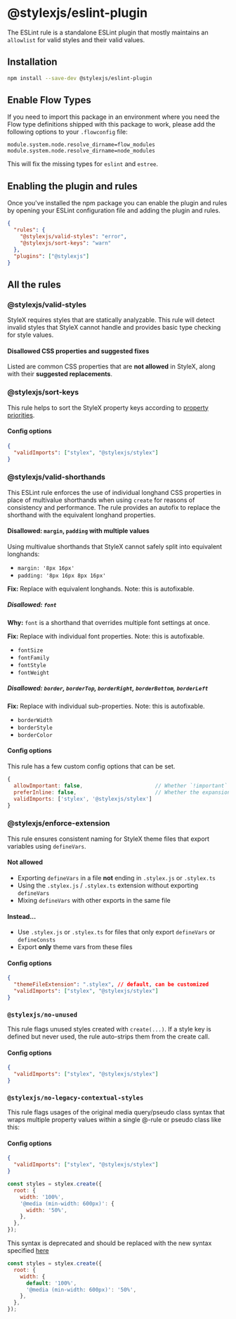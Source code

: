 # @stylexjs/eslint-plugin

The ESLint rule is a standalone ESLint plugin that mostly maintains an
`allowlist` for valid styles and their valid values.

## Installation

```sh
npm install --save-dev @stylexjs/eslint-plugin
```

## Enable Flow Types

If you need to import this package in an environment where you need the Flow
type definitions shipped with this package to work, please add the following
options to your `.flowconfig` file:

```
module.system.node.resolve_dirname=flow_modules
module.system.node.resolve_dirname=node_modules
```

This will fix the missing types for `eslint` and `estree`.

## Enabling the plugin and rules

Once you've installed the npm package you can enable the plugin and rules by
opening your ESLint configuration file and adding the plugin and rules.

```json
{
  "rules": {
    "@stylexjs/valid-styles": "error",
    "@stylexjs/sort-keys": "warn"
  },
  "plugins": ["@stylexjs"]
}
```

## All the rules

### @stylexjs/valid-styles

StyleX requires styles that are statically analyzable. This rule will detect
invalid styles that StyleX cannot handle and provides basic type checking for
style values.

#### Disallowed CSS properties and suggested fixes

Listed are common CSS properties that are **not allowed** in StyleX, along with
their **suggested replacements**.

### @stylexjs/sort-keys

This rule helps to sort the StyleX property keys according to
[property priorities](https://github.com/facebook/stylex/blob/main/packages/%40stylexjs/babel-plugin/src/shared/utils/property-priorities.js).

#### Config options

```json
{
  "validImports": ["stylex", "@stylexjs/stylex"]
}
```

### @stylexjs/valid-shorthands

This ESLint rule enforces the use of individual longhand CSS properties in place
of multivalue shorthands when using `create` for reasons of consistency
and performance. The rule provides an autofix to replace the shorthand with the
equivalent longhand properties.

#### Disallowed: `margin`, `padding` with multiple values

Using multivalue shorthands that StyleX cannot safely split into equivalent
longhands:

- `margin: '8px 16px'`
- `padding: '8px 16px 8px 16px'`

**Fix:** Replace with equivalent longhands. Note: this is autofixable.

##### Disallowed: `font`

**Why:** `font` is a shorthand that overrides multiple font settings at once.

**Fix:** Replace with individual font properties. Note: this is autofixable.

- `fontSize`
- `fontFamily`
- `fontStyle`
- `fontWeight`

##### Disallowed: `border`, `borderTop`, `borderRight`, `borderBottom`, `borderLeft`

**Fix:** Replace with individual sub-properties. Note: this is autofixable.

- `borderWidth`
- `borderStyle`
- `borderColor`

#### Config options

This rule has a few custom config options that can be set.

```js
{
  allowImportant: false,                       // Whether `!important` is allowed
  preferInline: false,                         // Whether the expansion uses logical direction properties over physical
  validImports: ['stylex', '@stylexjs/stylex']
}
```

### @stylexjs/enforce-extension

This rule ensures consistent naming for StyleX theme files that export variables
using `defineVars`.

#### Not allowed

- Exporting `defineVars` in a file **not** ending in `.stylex.js` or
  `.stylex.ts`
- Using the `.stylex.js` / `.stylex.ts` extension without exporting
  `defineVars`
- Mixing `defineVars` with other exports in the same file

#### Instead...

- Use `.stylex.js` or `.stylex.ts` for files that only export
  `defineVars` or `defineConsts`
- Export **only** theme vars from these files

#### Config options

```json
{
  "themeFileExtension": ".stylex", // default, can be customized
  "validImports": ["stylex", "@stylexjs/stylex"]
}
```

### `@stylexjs/no-unused`

This rule flags unused styles created with `create(...)`. If a style key
is defined but never used, the rule auto-strips them from the create call.

#### Config options

```json
{
  "validImports": ["stylex", "@stylexjs/stylex"]
}
```

### `@stylexjs/no-legacy-contextual-styles`

This rule flags usages of the original media query/pseudo class syntax that
wraps multiple property values within a single @-rule or pseudo class like this:

#### Config options

```json
{
  "validImports": ["stylex", "@stylexjs/stylex"]
}
```

```js
const styles = stylex.create({
  root: {
    width: '100%',
    '@media (min-width: 600px)': {
      width: '50%',
    },
  },
});
```

This syntax is deprecated and should be replaced with the new syntax specified
[here](https://stylexjs.com/docs/learn/styling-ui/defining-styles/#media-queries-and-other--rules)

```js
const styles = stylex.create({
  root: {
    width: {
      default: '100%',
      '@media (min-width: 600px)': '50%',
    },
  },
});
```
